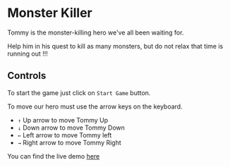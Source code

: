 # Monster Killer

Tommy is the monster-killing hero we've all been waiting for.

Help him in his quest to kill as many monsters, but do not relax that time is running out !!!



## Controls

To start the game just click on `Start Game` button.



To move our hero must use the arrow keys on the keyboard.

- `↑`  Up arrow to move Tommy Up
- `↓`  Down arrow to move Tommy Down
- `←`  Left arrow to move Tommy left
- `→`  Right arrow to move Tommy Right



You can find the live demo [here](https://tukera.github.io/monster-killer/)

